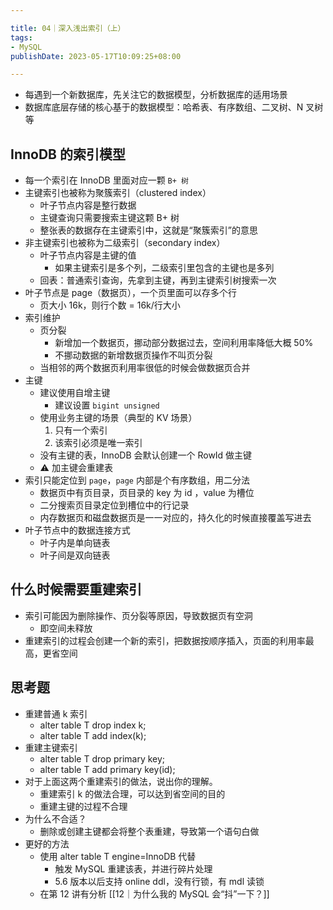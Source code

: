```yaml
---

title: 04｜深入浅出索引（上）
tags:
- MySQL
publishDate: 2023-05-17T10:09:25+08:00

---
```


- 每遇到一个新数据库，先关注它的数据模型，分析数据库的适用场景
- 数据库底层存储的核心基于的数据模型：哈希表、有序数组、二叉树、N 叉树等

## InnoDB 的索引模型

- 每一个索引在 InnoDB 里面对应一颗 `B+ 树`
- 主键索引也被称为聚簇索引（clustered index）
  - 叶子节点内容是整行数据
  - 主键查询只需要搜索主键这颗 B+ 树
  - 整张表的数据存在主键索引中，这就是“聚簇索引”的意思
- 非主键索引也被称为二级索引（secondary index）
  - 叶子节点内容是主键的值
    - 如果主键索引是多个列，二级索引里包含的主键也是多列
  - 回表：普通索引查询，先拿到主键，再到主键索引树搜索一次
- 叶子节点是 page（数据页），一个页里面可以存多个行
  - 页大小 16k，则行个数 = 16k/行大小
- 索引维护
  - 页分裂
    - 新增加一个数据页，挪动部分数据过去，空间利用率降低大概 50%
    - 不挪动数据的新增数据页操作不叫页分裂
  - 当相邻的两个数据页利用率很低的时候会做数据页合并
- 主键
  - 建议使用自增主键
    - 建议设置 `bigint unsigned`
  - 使用业务主键的场景（典型的 KV 场景）
    1. 只有一个索引
    2. 该索引必须是唯一索引
  - 没有主键的表，InnoDB 会默认创建一个 RowId 做主键
  - ⚠️ 加主键会重建表
- 索引只能定位到 `page`，`page` 内部是个有序数组，用二分法
  - 数据页中有页目录，页目录的 key 为 id ，value 为槽位
  - 二分搜索页目录定位到槽位中的行记录
  - 内存数据页和磁盘数据页是一一对应的，持久化的时候直接覆盖写进去
- 叶子节点中的数据连接方式
  - 叶子内是单向链表
  - 叶子间是双向链表

## 什么时候需要重建索引

- 索引可能因为删除操作、页分裂等原因，导致数据页有空洞
  - 即空间未释放
- 重建索引的过程会创建一个新的索引，把数据按顺序插入，页面的利用率最高，更省空间

## 思考题

- 重建普通 k 索引
  - alter table T drop index k;
  - alter table T add index(k);
- 重建主键索引
  - alter table T drop primary key;
  - alter table T add primary key(id);
- 对于上面这两个重建索引的做法，说出你的理解。
  - 重建索引 k 的做法合理，可以达到省空间的目的
  - 重建主键的过程不合理
- 为什么不合适？
  - 删除或创建主键都会将整个表重建，导致第一个语句白做
- 更好的方法
  - 使用 alter table T engine=InnoDB 代替
    - 触发 MySQL 重建该表，并进行碎片处理
    - 5.6 版本以后支持 online ddl，没有行锁，有 mdl 读锁
  - 在第 12 讲有分析 [[12｜为什么我的 MySQL 会“抖”一下？]]
